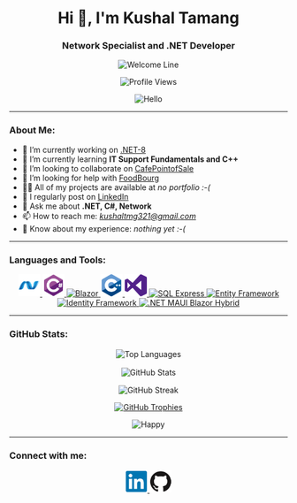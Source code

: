 <h1 align="center">Hi 👋, I'm Kushal Tamang</h1>
<h3 align="center">Network Specialist and .NET Developer</h3>

<p align="center">
    <img src="https://cdn.dribbble.com/users/121337/screenshots/1024835/loading2.gif" alt="Welcome Line" width="100%" height="3vh"/>
</p>

<p align="center"> <img src="https://komarev.com/ghpvc/?username=Minister124&label=Profile%20views&color=0e75b6&style=flat" alt="Profile Views" /> </p>

<p align="center">
    <img src="https://media.giphy.com/media/xUPGcguWZHRC2HyBRS/giphy.gif" alt="Hello" width="300"/>
</p>

---

### About Me:

- 🔭 I’m currently working on [.NET-8](https://github.com/Minister124/.NET-8.git)
- 🌱 I’m currently learning **IT Support Fundamentals and C++**
- 👯 I’m looking to collaborate on [CafePointofSale](https://github.com/Minister124/CafePointofSale.git)
- 🤝 I’m looking for help with [FoodBourg](https://github.com/Minister124/FoodBourg.git)
- 👨‍💻 All of my projects are available at *no portfolio :-(*
- 📝 I regularly post on [LinkedIn](https://www.linkedin.com/in/kushal-tamang-7143b7215/)
- 💬 Ask me about **.NET, C#, Network**
- 📫 How to reach me: *kushaltmg321@gmail.com*
- 📄 Know about my experience: *nothing yet :-(*

---

### Languages and Tools:

<p align="center">
    <a href="https://dotnet.microsoft.com/" target="_blank" rel="noreferrer"> 
        <img src="https://raw.githubusercontent.com/devicons/devicon/master/icons/dot-net/dot-net-original.svg" alt=".NET" width="40" height="40"/> 
    </a> 
    <a href="https://learn.microsoft.com/en-us/dotnet/csharp/" target="_blank" rel="noreferrer"> 
        <img src="https://raw.githubusercontent.com/devicons/devicon/master/icons/csharp/csharp-original.svg" alt="C#" width="40" height="40"/> 
    </a> 
    <a href="https://dotnet.microsoft.com/apps/aspnet/web-apps/blazor" target="_blank" rel="noreferrer">
        <img src="https://upload.wikimedia.org/wikipedia/commons/d/d0/Blazor.png" alt="Blazor" width="40" height="40"/>
    </a>
    <a href="https://isocpp.org/" target="_blank" rel="noreferrer">
        <img src="https://raw.githubusercontent.com/devicons/devicon/master/icons/cplusplus/cplusplus-original.svg" alt="C++" width="40" height="40"/>
    </a>
    <a href="https://code.visualstudio.com/" target="_blank" rel="noreferrer">
        <img src="https://raw.githubusercontent.com/devicons/devicon/master/icons/visualstudio/visualstudio-plain.svg" alt="Visual Studio Code" width="40" height="40"/>
    </a>
    <a href="https://www.microsoft.com/en-us/sql-server/sql-server-editions-express" target="_blank" rel="noreferrer">
        <img src="https://www.svgrepo.com/show/303229/microsoft-sql-server-logo.svg" alt="SQL Express" width="40" height="40"/>
    </a>
    <a href="https://learn.microsoft.com/en-us/ef/" target="_blank" rel="noreferrer">
        <img src="https://seeklogo.com/images/E/entity-framework-logo-FF3B2723A4-seeklogo.com.png" alt="Entity Framework" width="40" height="40"/>
    </a>
    <a href="https://learn.microsoft.com/en-us/aspnet/core/security/authentication/identity" target="_blank" rel="noreferrer">
        <img src="https://www.svgrepo.com/show/354267/dotnet.svg" alt="Identity Framework" width="40" height="40"/>
    </a>
    <a href="https://dotnet.microsoft.com/en-us/apps/maui" target="_blank" rel="noreferrer">
        <img src="https://dotnet.microsoft.com/static/images/redesign/social-squared/maui.svg" alt=".NET MAUI Blazor Hybrid" width="40" height="40"/>
    </a>
</p>

---

### GitHub Stats:

<p align="center">
    <img align="center" src="https://github-readme-stats.vercel.app/api/top-langs?username=Minister124&show_icons=true&locale=en&layout=compact" alt="Top Languages" />
</p>

<p align="center">
    <img align="center" src="https://github-readme-stats.vercel.app/api?username=Minister124&show_icons=true&locale=en" alt="GitHub Stats" />
</p>

<p align="center">
    <img align="center" src="https://github-readme-streak-stats.herokuapp.com/?user=Minister124&" alt="GitHub Streak" />
</p>

<p align="center"> 
    <a href="https://github.com/ryo-ma/github-profile-trophy">
        <img src="https://github-profile-trophy.vercel.app/?username=Minister124" alt="GitHub Trophies" />
    </a> 
</p>

<p align="center">
    <img src="https://media.giphy.com/media/3oKIPa2TdahY8LA1ea/giphy.gif" alt="Happy" width="300"/>
</p>

---

### Connect with me:

<p align="center">
    <a href="https://www.linkedin.com/in/kushal-tamang-7143b7215/" target="_blank" rel="noreferrer">
        <img src="https://raw.githubusercontent.com/devicons/devicon/master/icons/linkedin/linkedin-original.svg" alt="LinkedIn" width="40" height="40"/>
    </a>
    <a href="https://github.com/Minister124" target="_blank" rel="noreferrer">
        <img src="https://raw.githubusercontent.com/devicons/devicon/master/icons/github/github-original.svg" alt="GitHub" width="40" height="40"/>
    </a>
</p>


